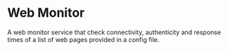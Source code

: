 # Web Monitor
A web monitor service that check connectivity, authenticity and response times of a list of web pages provided in a config file.
